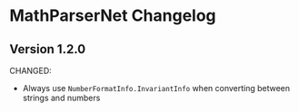 MathParserNet Changelog
=======================

Version 1.2.0
-------------
CHANGED:
* Always use `NumberFormatInfo.InvariantInfo` when converting between strings and numbers
